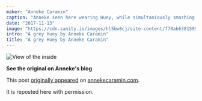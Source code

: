 ```yaml
---
maker: "Anneke Caramin"
caption: "Anneke seen here wearing Huey, while simultaniously smashing the patriarchy by refusing to smile."
date: "2017-11-13"
image: "https://cdn.sanity.io/images/hl5bw8cj/site-content/f70ab6381595eaff09641462c31b6b20121a1e3a-970x776.jpg"
intro: "A grey Huey by Anneke Caramin"
title: "A grey Huey by Anneke Caramin"
---
```


![View of the inside](https://posts.freesewing.org/uploads/anneke_huey_facing_8c3874be29.jpg "View of the inside")

**See the original on Anneke's blog**

This post [originally appeared](http://www.annekecaramin.com/2017/11/pleasure-dot-loathing-dot-huey-dot.html) on [annekecaramin.com](http://www.annekecaramin.com/).

It is reposted here with permission.

